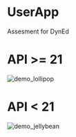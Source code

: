 # UserApp
Assesment for DynEd

# API >= 21

![demo_lollipop](http://i.giphy.com/l2Sq8DuNPR1s7bzpe.gif)

# API < 21

![demo_jellybean](http://i.giphy.com/3oz8xO80Lp2QKtMrBe.gif)
